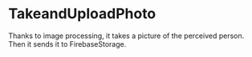 # TakeandUploadPhoto
Thanks to image processing, it takes a picture of the perceived person. Then it sends it to FirebaseStorage.
